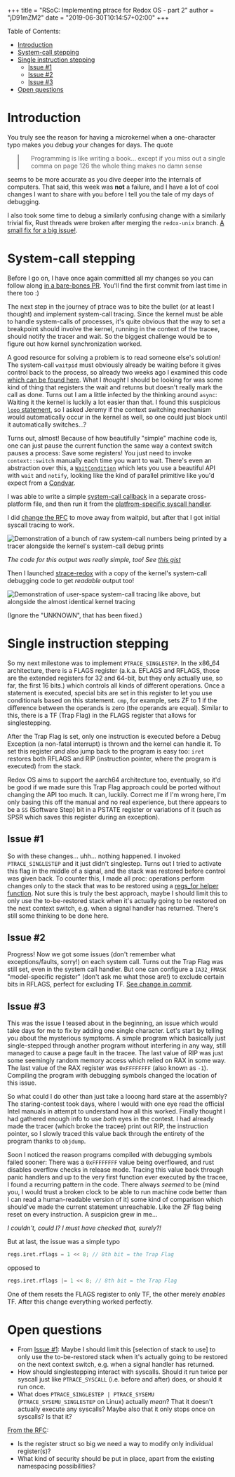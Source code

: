 +++
title = "RSoC: Implementing ptrace for Redox OS - part 2"
author = "jD91mZM2"
date = "2019-06-30T10:14:57+02:00"
+++

Table of Contents:

- [Introduction](#introduction)
- [System-call stepping](#system-call-stepping)
- [Single instruction stepping](#single-instruction-stepping)
  - [Issue #1](#issue-1)
  - [Issue #2](#issue-2)
  - [Issue #3](#issue-3)
- [Open questions](#open-questions)

# Introduction

You truly see the reason for having a microkernel when a one-character
typo makes you debug your changes for days. The quote

<blockquote style="border-left: 2px solid gray; padding-left: 2em;">
Programming is like writing a book... except if you miss out a single<br />
comma on page 126 the whole thing makes no damn sense<br />
</blockquote>

seems to be more accurate as you dive deeper into the internals of
computers. That said, this week was **not** a failure, and I have a
lot of cool changes I want to share with you before I tell you the
tale of my days of debugging.

I also took some time to debug a similarly confusing change with a
similarly trivial fix, Rust threads were broken after merging the
`redox-unix` branch. [A small fix for a big
issue!](https://gitlab.redox-os.org/redox-os/relibc/commit/6203a85713f7a418036b0c805c294aafc02f7e7f).

# System-call stepping

Before I go on, I have once again committed all my changes so you can
follow along [in a bare-bones
PR](https://gitlab.redox-os.org/redox-os/kernel/merge_requests/103/diffs?commit_id=ce85971c542c025d4ae8a6073caa7eeb4d154848). You'll
find the first commit from last time in there too :)

The next step in the journey of ptrace was to bite the bullet (or at
least I thought) and implement system-call tracing. Since the kernel
must be able to handle system-calls of processes, it's quite obvious
that the way to set a breakpoint should involve the kernel, running in
the context of the tracee, should notify the tracer and wait. So the
biggest challenge would be to figure out how kernel synchronization
worked.

A good resource for solving a problem is to read someone else's
solution! The system-call `waitpid` must obviously already be waiting
before it gives control back to the process, so already two weeks ago
I examined this code [which can be found
here](https://gitlab.redox-os.org/redox-os/kernel/blob/42f977e7da9eb455d696f1f5c11764c14a7dad83/src/syscall/process.rs#L1443-1589). What
I *thought* I should be looking for was some kind of thing that
registers the wait and returns but doesn't really mark the call as
done. Turns out I am a little infected by the thinking around `async`:
Waiting it the kernel is luckily a lot easier than that. I found this
suspicious [`loop`
statement](https://gitlab.redox-os.org/redox-os/kernel/blob/42f977e7da9eb455d696f1f5c11764c14a7dad83/src/syscall/process.rs#L1443-1589),
so I asked Jeremy if the context switching mechanism would
automatically occur in the kernel as well, so one could just block
until it automatically switches...?

Turns out, almost! Because of how beautifully "simple" machine code
is, one can just pause the current function the same way a context
switch pauses a process: Save some registers! You just need to invoke
`context::switch` manually each time you want to wait. There's even an
abstraction over this, a
[`WaitCondition`](https://gitlab.redox-os.org/redox-os/kernel/blob/42f977e7da9eb455d696f1f5c11764c14a7dad83/src/sync/wait_condition.rs)
which lets you use a beautiful API with `wait` and `notify`, looking
like the kind of parallel primitive like you'd expect from a
[Condvar](https://doc.rust-lang.org/1.35.0/std/sync/struct.Condvar.html).

I was able to write a simple [system-call
callback](https://gitlab.redox-os.org/redox-os/kernel/blob/ce85971c542c025d4ae8a6073caa7eeb4d154848/src/ptrace.rs#L73-95)
in a separate cross-platform file, and then run it from the
[platfrom-specific syscall
handler](https://gitlab.redox-os.org/redox-os/kernel/merge_requests/103/diffs?commit_id=ce85971c542c025d4ae8a6073caa7eeb4d154848#d0402fe7eee13eb8a4434432c0cd08c473811193_37_36).

I did [change the
RFC](https://gitlab.redox-os.org/redox-os/rfcs/merge_requests/14#note_16723)
to move away from waitpid, but after that I got initial syscall
tracing to work.

![Demonstration of a bunch of raw system-call numbers being printed by
a tracer alongside the kernel's system-call debug
prints](https://i.imgur.com/pd1eQGy.png)

*The code for this output was really simple, too! See [this
gist](https://gist.github.com/jD91mZM2/82e57df6e1b5c9dffdbb565f51e4f56f)*

Then I launched
[strace-redox](https://gitlab.redox-os.org/redox-os/strace-redox/tree/40f059119af1ec299ac57c2ed8546afcece7934f) with
a copy of the kernel's system-call debugging code to get *readable*
output too!

![Demonstration of user-space system-call tracing like above, but
alongside the almost identical kernel
tracing](https://i.imgur.com/lqG6N64.png)

(Ignore the "UNKNOWN", that has been fixed.)

# Single instruction stepping

So my next milestone was to implement `PTRACE_SINGLESTEP`. In the
x86_64 architecture, there is a FLAGS register (a.k.a. EFLAGS and
RFLAGS, those are the extended registers for 32 and 64-bit, but they
only actually use, so far, the first 16 bits.) which controls all
kinds of different operations. Once a statement is executed, special
bits are set in this register to let you use conditionals based on
this statement. `cmp`, for example, sets ZF to 1 if the difference
between the operands is zero (the operands are equal). Similar to
this, there is a TF (Trap Flag) in the FLAGS register that allows for
singlestepping.

After the Trap Flag is set, only one instruction is executed before a
Debug Exception (a non-fatal interrupt) is thrown and the kernel can
handle it. To set this register *and* also jump back to the program is
easy too: `iret` restores both RFLAGS and RIP (instruction pointer,
where the program is executed) from the stack.

Redox OS aims to support the aarch64 architecture too, eventually, so
it'd be good if we made sure this Trap Flag approach could be ported
without changing the API too much. It can, luckily. Correct me if I'm
wrong here, I'm only basing this off the manual and no real
experience, but there appears to be a `SS` (Software Step) bit in a
PSTATE register or variations of it (such as SPSR which saves this
register during an exception).

## Issue #1

So with these changes... uhh... nothing happened. I invoked
`PTRACE_SINGLESTEP` and it just didn't singlestep. Turns out I tried
to activate this flag in the middle of a signal, and the stack was
restored before control was given back. To counter this, I made all
proc: operations perform changes only to the stack that was to be
restored using a [regs_for helper
function](https://gitlab.redox-os.org/jD91mZM2/kernel/blob/dcad3bbe301a0bbd16e9a6c9093a09406195ea04/src/ptrace.rs#L183-201). Not
sure this is truly the best approach, maybe I should limit this to
only use the to-be-restored stack when it's actually going to be
restored on the next context switch, e.g. when a signal handler has
returned. There's still some thinking to be done here.

## Issue #2

Progress! Now we got some issues (don't remember what
exceptions/faults, sorry!) on each system call. Turns out the Trap
Flag was still set, even in the system call handler. But one can
configure a `IA32_FMASK` "model-specific register" (don't ask me what
those are!) to exclude certain bits in RFLAGS, perfect for excluding
TF. [See change in
commit](https://gitlab.redox-os.org/jD91mZM2/kernel/commit/dcad3bbe301a0bbd16e9a6c9093a09406195ea04#d0402fe7eee13eb8a4434432c0cd08c473811193_11_10).

## Issue #3

This was the issue I teased about in the beginning, an issue which
would take days for me to fix by adding one single character. Let's
start by telling you about the mysterious symptoms. A simple program
which basically just single-stepped through another program without
interfering in any way, still managed to cause a page fault in the
tracee. The last value of RIP was just some seemingly random memory
access which relied on RAX in some way. The last value of the RAX
register was `0xFFFFFFFF` (also known as `-1`). Compiling the program
with debugging symbols changed the location of this issue.

So what could I do other than just take a looong hard stare at the
assembly? The staring-contest took days, where I would with one eye
read the official Intel manuals in attempt to understand how all this
worked. Finally thought I had gathered enough info to use *both* eyes
in the contest. I had already made the tracer (which broke the tracee)
print out RIP, the instruction pointer, so I slowly traced this value
back through the entirety of the program thanks to `objdump`.

Soon I noticed the reason programs compiled with debugging symbols
failed sooner: There was a `0xFFFFFFFF` value being overflowed, and
rust disables overflow checks in release mode. Tracing this value back
through panic handlers and up to the very first function ever executed
by the tracee, I found a recurring pattern in the code. There always
*seemed* to be (mind you, I would trust a broken clock to be able to
run machine code better than I can read a human-readable version of
it) some kind of comparison which should've made the current statement
unreachable. Like the ZF flag being reset on every instruction. A
suspicion grew in me...

*I couldn't, could I? I must have checked that, surely?!*

But at last, the issue was a simple typo
```rust
regs.iret.rflags = 1 << 8; // 8th bit = the Trap Flag
```
opposed to
```rust
regs.iret.rflags |= 1 << 8; // 8th bit = the Trap Flag
```

One of them resets the FLAGS register to only TF, the other merely
*enables* TF. After this change everything worked perfectly.

# Open questions

- From [Issue #1](#issue-1): Maybe I should limit this [selection of
  stack to use] to only use the to-be-restored stack when it's
  actually going to be restored on the next context switch, e.g. when
  a signal handler has returned.
- How should singlestepping interact with syscalls. Should it run
  twice per syscall just like `PTRACE_SYSCALL` (i.e. before and after)
  does, or should it run once.
- What does `PTRACE_SINGLESTEP | PTRACE_SYSEMU`
  (`PTRACE_SYSEMU_SINGLESTEP` on Linux) actually *mean*? That it
  doesn't actually execute any syscalls? Maybe also that it only stops
  once on syscalls? Is that it?

[From the
RFC](https://gitlab.redox-os.org/jD91mZM2/rfcs/blob/ptrace/text/0000-ptrace.md):

- Is the register struct so big we need a way to modify only
  individual register(s)?
- What kind of security should be put in place, apart from the
  existing namespacing possibilities?
